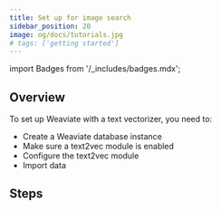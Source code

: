 ```yaml
---
title: Set up for image search
sidebar_position: 20
image: og/docs/tutorials.jpg
# tags: ['getting started']
---
```

import Badges from '/_includes/badges.mdx';

<Badges/>


## Overview

To set up Weaviate with a text vectorizer, you need to:
- Create a Weaviate database instance
- Make sure a text2vec module is enabled
- Configure the text2vec module
- Import data

## Steps